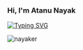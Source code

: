 <h3>Hi, I'm Atanu Nayak</h3>

[![Typing SVG](https://readme-typing-svg.demolab.com?font=Fira+Code&size=10&duration=3000&pause=1000&color=F7D441&multiline=true&random=false&width=1000&height=100&lines=My+interests+lie+in+constructing+scalable+cloud+architectures%2C+developing+scalable+websites+and+implementing+time-optimized+algorithms;Currenty+working+on+Algolisted-Org%2C+Vision+Bridge;Know+more+about+me+at+%3A+algolisted.com%2Fprofile%2F%40NayakPenguin)](https://git.io/typing-svg)

<p align="left"> <img src="https://komarev.com/ghpvc/?username=nayaker&label=Profile%20views&color=0e75b6&style=flat" alt="nayaker" /> </p>
